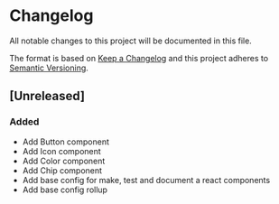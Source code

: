 # Changelog
All notable changes to this project will be documented in this file.

The format is based on [Keep a Changelog](http://keepachangelog.com/en/1.0.0/)
and this project adheres to [Semantic Versioning](http://semver.org/spec/v2.0.0.html).

## [Unreleased]

### Added
- Add Button component
- Add Icon component
- Add Color component
- Add Chip component
- Add base config for make, test and document a react components
- Add base config rollup
